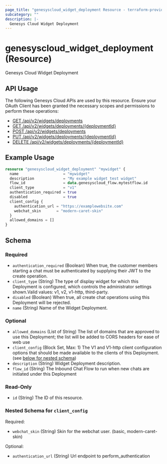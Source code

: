 ```yaml
---
page_title: "genesyscloud_widget_deployment Resource - terraform-provider-genesyscloud"
subcategory: ""
description: |-
  Genesys Cloud Widget Deployment
---
```

# genesyscloud_widget_deployment (Resource)

Genesys Cloud Widget Deployment

## API Usage
The following Genesys Cloud APIs are used by this resource. Ensure your OAuth Client has been granted the necessary scopes and permissions to perform these operations:

* [GET /api/v2/widgets/deployments](https://developer.genesys.cloud/api/rest/v2/widgets/#get-api-v2-widgets-deployments)
* [GET /api/v2/widgets/deployments/{deploymentId}](https://developer.genesys.cloud/api/rest/v2/widgets/#get-api-v2-widgets-deployments--deploymentId-)
* [POST /api/v2/widgets/deployments](https://developer.genesys.cloud/api/rest/v2/widgets/#post-api-v2-widgets-deployments)
* [PUT /api/v2/widgets/deployments/{deploymentId}](https://developer.genesys.cloud/api/rest/v2/widgets/#put-api-v2-widgets-deployments--deploymentId-)
* [DELETE /api/v2/widgets/deployments/{deploymentId}](https://developer.genesys.cloud/api/rest/v2/widgets/#delete-api-v2-widgets-deployments--deploymentId-)

## Example Usage

```terraform
resource "genesyscloud_widget_deployment" "mywidget" {
  name                    = "mywidget"
  description             = "My example widget test widget"
  flow_id                 = data.genesyscloud_flow.mytestflow.id
  client_type             = "v1"
  authentication_required = true
  disabled                = true
  client_config {
    authentication_url = "https://examplewebsite.com"
    webchat_skin       = "modern-caret-skin"
  }
  allowed_domains = []
}
```

<!-- schema generated by tfplugindocs -->
## Schema

### Required

- `authentication_required` (Boolean) When true, the customer members starting a chat must be authenticated by supplying their JWT to the create operation.
- `client_type` (String) The type of display widget for which this Deployment is configured, which controls the administrator settings shown.Valid values: v1, v2, v1-http, third-party.
- `disabled` (Boolean) When true, all create chat operations using this Deployment will be rejected.
- `name` (String) Name of the Widget Deployment.

### Optional

- `allowed_domains` (List of String) The list of domains that are approved to use this Deployment; the list will be added to CORS headers for ease of web use
- `client_config` (Block Set, Max: 1) The V1 and V1-http client configuration options that should be made available to the clients of this Deployment. (see [below for nested schema](#nestedblock--client_config))
- `description` (String) Widget Deployment description.
- `flow_id` (String) The Inbound Chat Flow to run when new chats are initiated under this Deployment

### Read-Only

- `id` (String) The ID of this resource.

<a id="nestedblock--client_config"></a>
### Nested Schema for `client_config`

Required:

- `webchat_skin` (String) Skin for the webchat user. (basic, modern-caret-skin)

Optional:

- `authentication_url` (String) Url endpoint to perform_authentication

